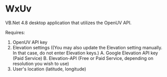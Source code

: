 # WxUv
VB.Net 4.8 desktop application that utilizes the OpenUV API.

Requires:
1. OpenUV API key
2. Elevation settings ((You may also update the Elevation setting manually.  In that case, do not enter Elevation keys.)
      A. Google Elevation API key (Paid Service)
      B. Elevation-API (Free or Paid Service, depending on resolution you wish to use)
3. User's location (latitude, longitude)


